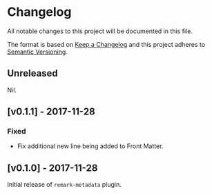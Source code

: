 # Changelog

All notable changes to this project will be documented in this file.

The format is based on [Keep a Changelog](http://keepachangelog.com/) and this project adheres to [Semantic Versioning](http://semver.org/).

## Unreleased

Nil.

## [v0.1.1] - 2017-11-28

### Fixed

- Fix additional new line being added to Front Matter.

## [v0.1.0] - 2017-11-28

Initial release of `remark-metadata` plugin.
